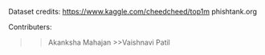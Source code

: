 Dataset credits:
https://www.kaggle.com/cheedcheed/top1m
phishtank.org

Contributers:
>>Akanksha Mahajan >>Vaishnavi Patil
